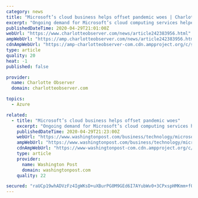 ```yaml
---
category: news
title: "Microsoft’s cloud business helps offset pandemic woes | Charlotte Observer"
excerpt: "Ongoing demand for Microsoft’s cloud computing services helped softened the blow of the coronavirus pandemic on the software giant’s other products in the first three months of the year."
publishedDateTime: 2020-04-29T21:01:00Z
webUrl: "https://www.charlotteobserver.com/news/article242383956.html"
ampWebUrl: "https://amp.charlotteobserver.com/news/article242383956.html"
cdnAmpWebUrl: "https://amp-charlotteobserver-com.cdn.ampproject.org/c/s/amp.charlotteobserver.com/news/article242383956.html"
type: article
quality: 20
heat: -1
published: false

provider:
  name: Charlotte Observer
  domain: charlotteobserver.com

topics:
  - Azure

related:
  - title: "Microsoft’s cloud business helps offset pandemic woes"
    excerpt: "Ongoing demand for Microsoft’s cloud computing services helped softened the blow of the coronavirus pandemic on the software giant’s other products in the first three months of the year"
    publishedDateTime: 2020-04-29T21:23:00Z
    webUrl: "https://www.washingtonpost.com/business/technology/microsofts-cloud-business-helps-offset-pandemic-woes/2020/04/29/d8ce59fe-8a5c-11ea-80df-d24b35a568ae_story.html"
    ampWebUrl: "https://www.washingtonpost.com/business/technology/microsofts-cloud-business-helps-offset-pandemic-woes/2020/04/29/d8ce59fe-8a5c-11ea-80df-d24b35a568ae_story.html?outputType=amp"
    cdnAmpWebUrl: "https://www-washingtonpost-com.cdn.ampproject.org/c/s/www.washingtonpost.com/business/technology/microsofts-cloud-business-helps-offset-pandemic-woes/2020/04/29/d8ce59fe-8a5c-11ea-80df-d24b35a568ae_story.html?outputType=amp"
    type: article
    provider:
      name: Washington Post
      domain: washingtonpost.com
    quality: 22

secured: "raUCp19whADVzFz4IgWKsD+uXBurPG0M9GEd6I7AYubWv0+3CPxspHMKmm+fOQgDRR7R2It0OyoGRm+8S3+1iElS76q3Do1oBbZDwNo9+8urIqoQXJhfCFcSoqF6255yu7vYYHS2QjUggEE8KU2AWC0UCIJQVjfPqaqrrUtwQCcr55KNTydZwhAa7va09i2XgMth4bKopcX0GzRRgDKFoiIbo6NNS2J86GlLrJHGqcOkULwb7j+XUGH3PhtTQz9Ezt6YZUWjHIcz86UxPX2W9x5wg4loyeORkbQ+yNRNgSoLlt1tqDJsiDkTsucx9ECl;NUrXh0lCh/AYbFGlVfXxRA=="
---
```


